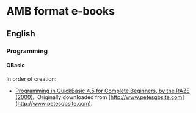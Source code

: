 # AMB format e-books
## English
### Programming
#### QBasic

In order of creation:

+ [Programming in QuickBasic 4.5 for Complete Beginners, by the RAZE (2000).](./raze.amb). Originally downloaded from [http://www.petesqbsite.com](http://www.petesqbsite.com).
